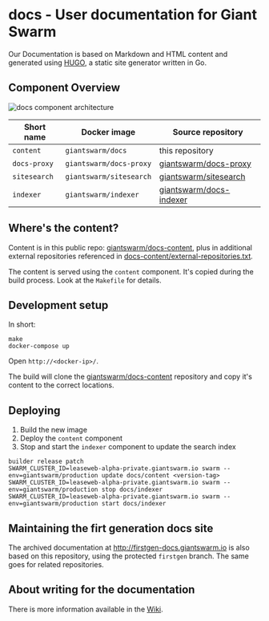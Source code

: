 # docs - User documentation for Giant Swarm

Our Documentation is based on Markdown and HTML content and generated using [HUGO](http://gohugo.io/), a static site generator written in Go.

## Component Overview

![docs component architecture](https://cloud.githubusercontent.com/assets/273727/19264053/8344ef86-8f9f-11e6-9154-e6ee9b8d5668.png)

|Short name    | Docker image            | Source repository                                                      |
|--------------|-------------------------|------------------------------------------------------------------------|
|`content`     | `giantswarm/docs`       | this repository                                                        |
|`docs-proxy`  | `giantswarm/docs-proxy` | [giantswarm/docs-proxy](https://github.com/giantswarm/docs-proxy/)     |
|`sitesearch`  | `giantswarm/sitesearch` | [giantswarm/sitesearch](https://github.com/giantswarm/sitesearch/)     |
|`indexer`     | `giantswarm/indexer`    | [giantswarm/docs-indexer](https://github.com/giantswarm/docs-indexer/) |


## Where's the content?

Content is in this public repo: [giantswarm/docs-content](https://github.com/giantswarm/docs-content), plus in additional external repositories referenced in [docs-content/external-repositories.txt](https://github.com/giantswarm/docs-content/blob/master/external-repositories.txt).

The content is served using the `content` component. It's copied during the build process. Look at the `Makefile` for details.

## Development setup

In short:

```nohighlight
make
docker-compose up
```

Open `http://<docker-ip>/`.

The build will clone the [giantswarm/docs-content](https://github.com/giantswarm/docs-content) repository and copy it's content to the correct locations.

## Deploying

1. Build the new image
2. Deploy the `content` component
3. Stop and start the `indexer` component to update the search index

```nohighlight
builder release patch
SWARM_CLUSTER_ID=leaseweb-alpha-private.giantswarm.io swarm --env=giantswarm/production update docs/content <version-tag>
SWARM_CLUSTER_ID=leaseweb-alpha-private.giantswarm.io swarm --env=giantswarm/production stop docs/indexer
SWARM_CLUSTER_ID=leaseweb-alpha-private.giantswarm.io swarm --env=giantswarm/production start docs/indexer
```

## Maintaining the firt generation docs site

The archived documentation at http://firstgen-docs.giantswarm.io is also based on this repository, using the protected `firstgen` branch. The same goes for related repositories.

## About writing for the documentation

There is more information available in the [Wiki](https://git.giantswarm.io/giantswarm/docs/wikis/home).
